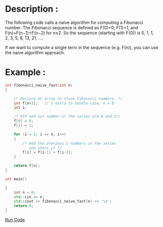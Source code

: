 # Description :
The following code calls a naive algorithm for computing a Fibonacci number. The Fibonacci sequence is defined as F(0)=0, F(1)=1, and F(n)=F(n−1)+F(n−2) for n≥2. So the sequence (starting with F(0)) is 0, 1, 1, 2, 3, 5, 8, 13, 21, ….

If we want to compute a single term in the sequence (e.g. F(n)), you can use the naive algorithm approach.

# Example :
```cpp
int fibonacci_naive_fast(int n) 
{

    /* Declare an array to store Fibonacci numbers. */
    int f[n+2];   // 1 extra to handle case, n = 0
    int i;

    /* 0th and 1st number of the series are 0 and 1*/
    f[0] = 0;
    f[1] = 1;

    for (i = 2; i <= n; i++)
    {
        /* Add the previous 2 numbers in the series
           and store it */
        f[i] = f[i-1] + f[i-2];
    }

    return f[n];
}

int main() 

{
    int n = 0;
    std::cin >> n;
    std::cout << fibonacci_naive_fast(n) << '\n';
    return 0;
}
```
[Run Code](https://rextester.com/KADW21622)
